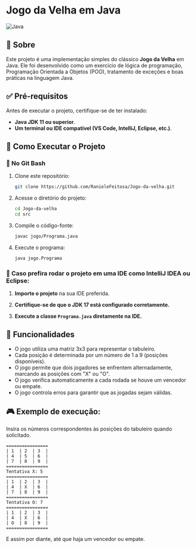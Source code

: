 # Jogo da Velha em Java
![Java](https://img.shields.io/badge/Java-ED8B00?style=for-the-badge&logo=java&logoColor=white)

## 📖 Sobre
Este projeto é uma implementação simples do clássico **Jogo da Velha** em Java. Ele foi desenvolvido como um exercício de lógica de programação, Programação Orientada a Objetos (POO), tratamento de exceções e boas práticas na linguagem Java.


## ✅ Pré-requisitos
Antes de executar o projeto, certifique-se de ter instalado:
- **Java JDK 11 ou superior**.
- **Um terminal ou IDE compatível (VS Code, IntelliJ, Eclipse, etc.)**.

## 🚀 Como Executar o Projeto
### 🔹 No Git Bash
   1. Clone este repositório:
      ```sh
      git clone https://github.com/RanieleFeitosa/Jogo-da-velha.git
      ```
   2. Acesse o diretório do projeto:
      ```sh
      cd Jogo-da-velha
      cd src
      ```
   3. Compile o código-fonte:
      ```sh
      javac jogo/Programa.java
      ```
   4. Execute o programa:
      ```sh
      java jogo.Programa
      ```
### 🔹 Caso prefira rodar o projeto em uma IDE como **IntelliJ IDEA** ou **Eclipse**:  

1. **Importe o projeto** na sua IDE preferida.  
2. **Certifique-se de que o JDK 17 está configurado corretamente.**  

3. **Execute a classe `Programa.java` diretamente na IDE.**  


## 📌 Funcionalidades
- O jogo utiliza uma matriz 3x3 para representar o tabuleiro.
- Cada posição é determinada por um número de 1 a 9 (posições disponíveis).
- O jogo permite que dois jogadores se enfrentem alternadamente, marcando as posições com "X" ou "O".
- O jogo verifica automaticamente a cada rodada se houve um vencedor ou empate.
- O jogo controla erros para garantir que as jogadas sejam válidas.


## 🎮 Exemplo de execução:


Insira os números correspondentes às posições do tabuleiro quando solicitado.


```
================
| 1  | 2  | 3  |
| 4  | 5  | 6  |
| 7  | 8  | 9  |
================
Tentativa X: 5
================
| 1  | 2  | 3  |
| 4  | X  | 6  |
| 7  | 8  | 9  |
================
Tentativa O: 7
================
| 1  | 2  | 3  |
| 4  | X  | 6  |
| O  | 8  | 9  |
================
```

E assim por diante, até que haja um vencedor ou empate.


